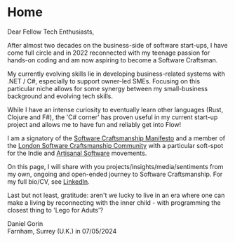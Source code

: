 # Home

Dear Fellow Tech Enthusiasts,

After almost two decades on the business-side of software start-ups, I have come full circle and in 2022 reconnected with my teenage passion for hands-on coding and am now aspiring to become a Software Craftsman.

My currently evolving skills lie in developing business-related systems with .NET / C#, especially to support owner-led SMEs. Focusing on this particular niche allows for some synergy between my small-business background and evolving tech skills. 

While I have an intense curiosity to eventually learn other languages (Rust, Clojure and F#), the 'C# corner' has proven useful in my current start-up project and allows me to have fun and reliably get into Flow!

I am a signatory of the [Software Craftsmanship Manifesto](http://manifesto.softwarecraftsmanship.org) and a member of the [London Software Craftsmanship Community](https://www.meetup.com/london-software-craftsmanship/) with a particular soft-spot for the Indie and [Artisanal Software](https://www.markbernstein.org/NeoVictorian.html) movements.

On this page, I will share with you projects/insights/media/sentiments from my own, ongoing and open-ended journey to Software Craftsmanship. For my full bio/CV, see [LinkedIn](https://www.linkedin.com/in/daniel-gorin-b848172/). 

Last but not least, gratitude: aren't we lucky to live in an era where one can make a living by reconnecting with the inner child - with programming the closest thing to 'Lego for Aduts'?

Daniel Gorin  
Farnham, Surrey (U.K.) in 07/05/2024

